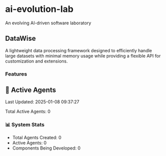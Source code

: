 # ai-evolution-lab
An evolving AI-driven software laboratory


## DataWise
A lightweight data processing framework designed to efficiently handle large datasets with minimal memory usage while providing a flexible API for customization and extensions.

### Features





## 🤖 Active Agents
Last Updated: 2025-01-08 09:37:27

Total Active Agents: 0


### 📊 System Stats
- Total Agents Created: 0
- Active Agents: 0
- Components Being Developed: 0

